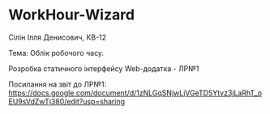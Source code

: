 # WorkHour-Wizard

Сілін Ілля Денисович, КВ-12

Тема: Облік робочого часу.

Розробка статичного інтерфейсу Web-додатка - ЛР№1

Посилання на звіт до ЛР№1: https://docs.google.com/document/d/1zNLGqSNjwLjVGeTD5Ytvz3jLaRhT_oEU9sVdZwTj380/edit?usp=sharing
